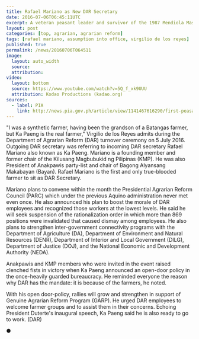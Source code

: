 ```yaml
---
title: Rafael Mariano as New DAR Secretary
date: 2016-07-06T06:45:11UTC
excerpt: A veteran peasant leader and survivor of the 1987 Mendiola Massacre, nominated by the National Democratic Front, Rafael Mariano is the new Department of Agrarian Reform Secretary under the Duterte administration.
layout: post
categories: [top, agrarian, agrarian reform]
tags: [rafael mariano, assumption into office, virgilio de los reyes]
published: true
permalink: /news/20160706T064511
image:
  layout: auto_width
  source: 
  attribution: 
video:
  layout: bottom
  source: https://www.youtube.com/watch?v=5Q_f_xk9UUU
  attribution: Kodao Productions (kadao.org)
sources:
  - label: PIA
    link: http://news.pia.gov.ph/article/view/1141467616290/first-peasant-leader-assumes-office-as-dar-secretary-announces-open-door-policy-for-farmers
---
```


"I was a synthetic farmer, having been the grandson of a Batangas farmer, but Ka Paeng is the real farmer," Virgilio de los Reyes admits during the Department of Agrarian Reform (DAR) turnover ceremony on 5 July 2016.
Outgoing DAR secretary was referring to incoming DAR secretary Rafael Mariano also known as Ka Paeng.
Mariano is a founding member and former chair of the Kilusang Magbubukid ng Pilipinas (KMP).
He was also President of Anakpawis party-list and chair of Bagong Alyansang Makabayan (Bayan).
Rafael Mariano is the first and only true-blooded farmer to sit as DAR Secretary.

Mariano plans to convene within the month the Presidential Agrarian Reform Council (PARC) which under the previous Aquino administration never met even once.
He also announced his plan to boost the morale of DAR employees and recognized those workers at the lowest levels.
He said he will seek suspension of the rationalization order in which more than 869 positions were invalidated that caused dismay among employees.
He also plans to strengthen inter-government connectivity programs with the Department of Agriculture (DA), Department of Environment and Natural Resources (DENR), Department of Interior and Local Government (DILG), Department of Justice (DOJ), and the National Economic and Development Authority (NEDA).

Anakpawis and KMP members who were invited in the event raised clenched fists in victory when Ka Paeng announced an open-door policy in the once-heavily guarded bureaucracy. He reminded everyone the reason why DAR has the mandate: it is because of the farmers, he noted.

With his open door-policy, rallies will grow and strengthen in support of Genuine Agrarian Reform Program (GARP).
He urged DAR employees to welcome farmer groups and to assist them in their concerns.
Echoing President Duterte's inaugural speech, Ka Paeng said he is also ready to go to work. (DAR)

&#x25cf;

